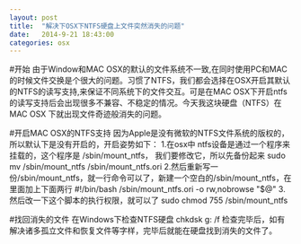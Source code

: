 ```yaml
---
layout: post
title:  "解决下OSX下NTFS硬盘上文件突然消失的问题"
date:   2014-9-21 18:43:00
categories: osx
---
```

#开始 
由于Window和MAC OSX的默认的文件系统不一致,在同时使用PC和MAC的时候文件交换是个很大的问题。习惯了NTFS，我们都会选择在OSX开启其默认的NTFS的读写支持,来保证不同系统下的文件交互。可是在MAC OSX下开启ntfs的读写支持后会出现很多不兼容、不稳定的情况。今天我这块硬盘（NTFS）在MAC OSX 下就出现文件奇迹般消失的问题。 

#开启MAC OSX的NTFS支持
因为Apple是没有微软的NTFS文件系统的版权的，所以默认下是没有开启的，开启姿势如下： 1.在osx中 ntfs设备是通过一个程序来挂载的，这个程序是 /sbin/mount_ntfs， 我们要修改它，所以先备份起来
sudo mv /sbin/mount_ntfs /sbin/mount_ntfs.ori
2.然后重新写一份/sbin/mount_ntfs，就一行命令可以了，新建一个空白的/sbin/mount_ntfs，在里面加上下面两行
#!/bin/bash
/sbin/mount_ntfs.ori -o rw,nobrowse "$@"
3.然后改一下这个脚本的执行权限，就可以了
sudo chmod 755 /sbin/mount_ntfs

#找回消失的文件 
在Windows下检查NTFS硬盘
chkdsk g: /f
检查完毕后，如有解决诸多孤立文件和恢复文件等字样，完毕后就能在硬盘找到消失的文件了。